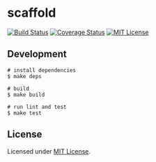 # scaffold
[![Build Status](https://travis-ci.org/izumin5210/scaffold.svg?branch=master)](https://travis-ci.org/izumin5210/scaffold)
[![Coverage Status](https://coveralls.io/repos/github/izumin5210/scaffold/badge.svg)](https://coveralls.io/github/izumin5210/scaffold)
[![MIT License](https://img.shields.io/github/license/izumin5210/scaffold.svg)][license]

## Development

```
# install dependencies
$ make deps

# build
$ make build

# run lint and test
$ make test
```

## License
Licensed under [MIT License][license].

[license]: ./LICENSE

